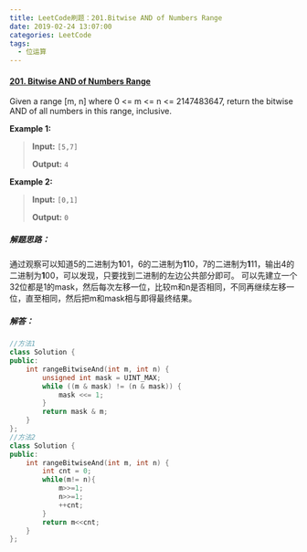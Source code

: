 ```yaml
---
title: LeetCode刷题：201.Bitwise AND of Numbers Range
date: 2019-02-24 13:07:00
categories: LeetCode
tags:
  - 位运算
---
```

#### [201\. Bitwise AND of Numbers Range](https://leetcode-cn.com/problems/bitwise-and-of-numbers-range/)
Given a range [m, n] where 0 <= m <= n <= 2147483647, return the bitwise AND of all numbers in this range, inclusive.

**Example 1:**
>**Input:** `[5,7]`
>
>**Output:** `4`

**Example 2:**
>**Input:** `[0,1]`
>
>**Output:** `0`

##### 解题思路：
通过观察可以知道5的二进制为**1**01，6的二进制为**1**10，7的二进制为**1**11，输出4的二进制为**1**00，可以发现，只要找到二进制的左边公共部分即可。
可以先建立一个32位都是1的mask，然后每次左移一位，比较m和n是否相同，不同再继续左移一位，直至相同，然后把m和mask相与即得最终结果。
##### 解答：
```cpp
//方法1
class Solution {
public:
	int rangeBitwiseAnd(int m, int n) {
		unsigned int mask = UINT_MAX;
		while ((m & mask) != (n & mask)) {
			mask <<= 1;
		}
		return mask & m;
	}
};
//方法2
class Solution {
public:
    int rangeBitwiseAnd(int m, int n) {
        int cnt = 0;
        while(m!= n){
            m>>=1;
            n>>=1;
            ++cnt;
        }
        return m<<cnt;
    }
};
```